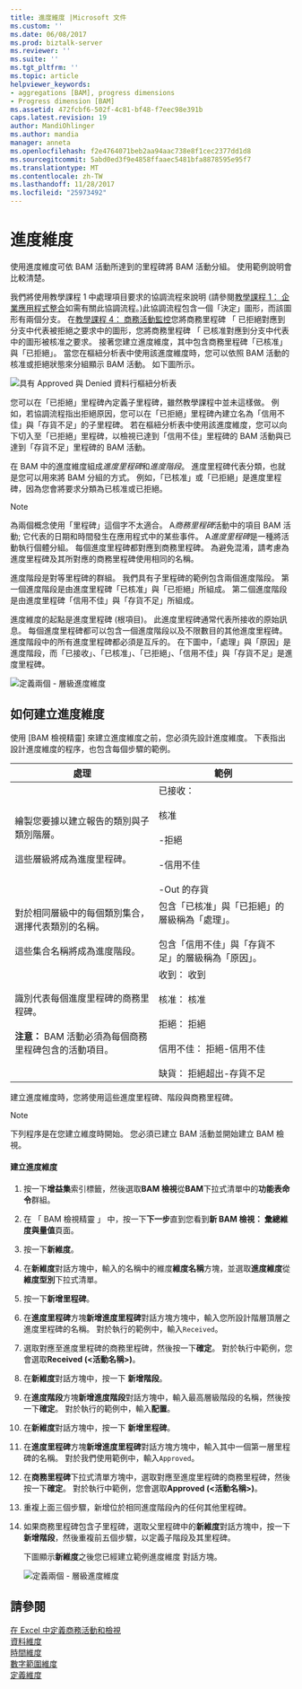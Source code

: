 ```yaml
---
title: 進度維度 |Microsoft 文件
ms.custom: ''
ms.date: 06/08/2017
ms.prod: biztalk-server
ms.reviewer: ''
ms.suite: ''
ms.tgt_pltfrm: ''
ms.topic: article
helpviewer_keywords:
- aggregations [BAM], progress dimensions
- Progress dimension [BAM]
ms.assetid: 472fcbf6-502f-4c81-bf48-f7eec98e391b
caps.latest.revision: 19
author: MandiOhlinger
ms.author: mandia
manager: anneta
ms.openlocfilehash: f2e4764071beb2aa94aac738e8f1cec2377dd1d8
ms.sourcegitcommit: 5abd0ed3f9e4858ffaaec5481bfa8878595e95f7
ms.translationtype: MT
ms.contentlocale: zh-TW
ms.lasthandoff: 11/28/2017
ms.locfileid: "25973492"
---
```

# <a name="progress-dimension"></a>進度維度
使用進度維度可依 BAM 活動所達到的里程碑將 BAM 活動分組。 使用範例說明會比較清楚。  
  
 我們將使用教學課程 1 中處理項目要求的協調流程來說明 (請參閱[教學課程 1： 企業應用程式整合](../core/tutorial-1-enterprise-application-integration.md)如需有關此協調流程。)此協調流程包含一個「決定」圖形，而該圖形有兩個分支。 在[教學課程 4： 商務活動監控](http://msdn.microsoft.com/library/81d5e768-f8a6-4eb0-8e6c-64db47455476)您將商務里程碑 「 已拒絕對應到分支中代表被拒絕之要求中的圖形，您將商務里程碑 「 已核准對應到分支中代表中的圖形被核准之要求。 接著您建立進度維度，其中包含商務里程碑「已核准」與「已拒絕」。 當您在樞紐分析表中使用該進度維度時，您可以依照 BAM 活動的核准或拒絕狀態來分組顯示 BAM 活動。 如下圖所示。  
  
 ![具有 Approved 與 Denied 資料行樞紐分析表](../core/media/bts-view-with-approved-denieds.gif "bts_view-與-核准-denieds")  
  
 您可以在「已拒絕」里程碑內定義子里程碑，雖然教學課程中並未這樣做。 例如，若協調流程指出拒絕原因，您可以在「已拒絕」里程碑內建立名為「信用不佳」與「存貨不足」的子里程碑。 若在樞紐分析表中使用該進度維度，您可以向下切入至「已拒絕」里程碑，以檢視已達到「信用不佳」里程碑的 BAM 活動與已達到「存貨不足」里程碑的 BAM 活動。  
  
 在 BAM 中的進度維度組成*進度里程碑*和*進度階段*。 進度里程碑代表分類，也就是您可以用來將 BAM 分組的方式。 例如，「已核准」或「已拒絕」是進度里程碑，因為您會將要求分類為已核准或已拒絕。  
  
> [!NOTE]
>  為兩個概念使用「里程碑」這個字不太適合。 A*商務里程碑*活動中的項目 BAM 活動; 它代表的日期和時間發生在應用程式中的某些事件。 A*進度里程碑*是一種將活動執行個體分組。 每個進度里程碑都對應到商務里程碑。 為避免混淆，請考慮為進度里程碑及其所對應的商務里程碑使用相同的名稱。  
  
 進度階段是對等里程碑的群組。 我們具有子里程碑的範例包含兩個進度階段。 第一個進度階段是由進度里程碑「已核准」與「已拒絕」所組成。 第二個進度階段是由進度里程碑「信用不佳」與「存貨不足」所組成。  
  
 進度維度的起點是進度里程碑 (根項目)。 此進度里程碑通常代表所接收的原始訊息。 每個進度里程碑都可以包含一個進度階段以及不限數目的其他進度里程碑。 進度階段中的所有進度里程碑都必須是互斥的。 在下圖中，「處理」與「原因」是進度階段，而「已接收」、「已核准」、「已拒絕」、「信用不佳」與「存貨不足」是進度里程碑。  
  
 ![定義兩個 &#45; 層級進度維度](../core/media/bts-progress-dimension-two-levelss.gif "bts_progress 維度的兩個 levelss")  
  
## <a name="how-to-create-progress-dimensions"></a>如何建立進度維度  
 使用 [BAM 檢視精靈] 來建立進度維度之前，您必須先設計進度維度。 下表指出設計進度維度的程序，也包含每個步驟的範例。  
  
|處理|範例|  
|-------------|-------------|  
|繪製您要據以建立報告的類別與子類別階層。<br /><br /> 這些層級將成為進度里程碑。|已接收：<br /><br /> 核准<br /><br /> -拒絕<br /><br /> -信用不佳<br /><br /> -Out 的存貨|  
|對於相同層級中的每個類別集合，選擇代表類別的名稱。<br /><br /> 這些集合名稱將成為進度階段。|包含「已核准」與「已拒絕」的層級稱為「處理」。<br /><br /> 包含「信用不佳」與「存貨不足」的層級稱為「原因」。|  
|識別代表每個進度里程碑的商務里程碑。<br /><br /> **注意：** BAM 活動必須為每個商務里程碑包含的活動項目。|收到： 收到<br /><br /> 核准： 核准<br /><br /> 拒絕： 拒絕<br /><br /> 信用不佳： 拒絕-信用不佳<br /><br /> 缺貨： 拒絕超出-存貨不足|  
  
 建立進度維度時，您將使用這些進度里程碑、階段與商務里程碑。  
  
> [!NOTE]
>  下列程序是在您建立維度時開始。 您必須已建立 BAM 活動並開始建立 BAM 檢視。  
  
#### <a name="to-create-a-progress-dimension"></a>建立進度維度  
  
1.  按一下**增益集**索引標籤，然後選取**BAM 檢視**從**BAM**下拉式清單中的**功能表命令**群組。  
  
2.  在 「 BAM 檢視精靈 」 中，按一下**下一步**直到您看到**新 BAM 檢視： 彙總維度與量值**頁面。  
  
3.  按一下**新維度**。  
  
4.  在**新維度**對話方塊中，輸入的名稱中的維度**維度名稱**方塊，並選取**進度維度**從**維度型別**下拉式清單。  
  
5.  按一下**新增里程碑**。  
  
6.  在**進度里程碑**方塊**新增進度里程碑**對話方塊方塊中，輸入您所設計階層頂層之進度里程碑的名稱。 對於執行的範例中，輸入`Received`。  
  
7.  選取對應至進度里程碑的商務里程碑，然後按一下**確定**。 對於執行中範例，您會選取**Received (\<活動名稱\>)**。  
  
8.  在**新維度**對話方塊中，按一下 **新增階段**。  
  
9. 在**進度階段**方塊**新增進度階段**對話方塊中，輸入最高層級階段的名稱，然後按一下**確定**。  對於執行的範例中，輸入**配置**。  
  
10. 在**新維度**對話方塊中，按一下 **新增里程碑**。  
  
11. 在**進度里程碑**方塊**新增進度里程碑**對話方塊方塊中，輸入其中一個第一層里程碑的名稱。 對於我們使用範例中，輸入`Approved`。  
  
12. 在**商務里程碑**下拉式清單方塊中，選取對應至進度里程碑的商務里程碑，然後按一下**確定**。 對於執行中範例，您會選取**Approved (\<活動名稱\>)**。  
  
13. 重複上面三個步驟，新增位於相同進度階段內的任何其他里程碑。  
  
14. 如果商務里程碑包含子里程碑，選取父里程碑中的**新維度**對話方塊中，按一下**新增階段**，然後重複前五個步驟，以定義子階段及其里程碑。  
  
     下圖顯示**新維度**之後您已經建立範例進度維度 對話方塊。  
  
     ![定義兩個 &#45; 層級進度維度](../core/media/bts-progress-dimension-two-levelss.gif "bts_progress 維度的兩個 levelss")  
  
## <a name="see-also"></a>請參閱  
 [在 Excel 中定義商務活動和檢視](../core/defining-business-activities-and-views-in-excel.md)   
 [資料維度](../core/data-dimension.md)   
 [時間維度](../core/time-dimension.md)   
 [數字範圍維度](../core/numeric-range-dimension.md)   
 [定義維度](../core/defining-dimensions.md)